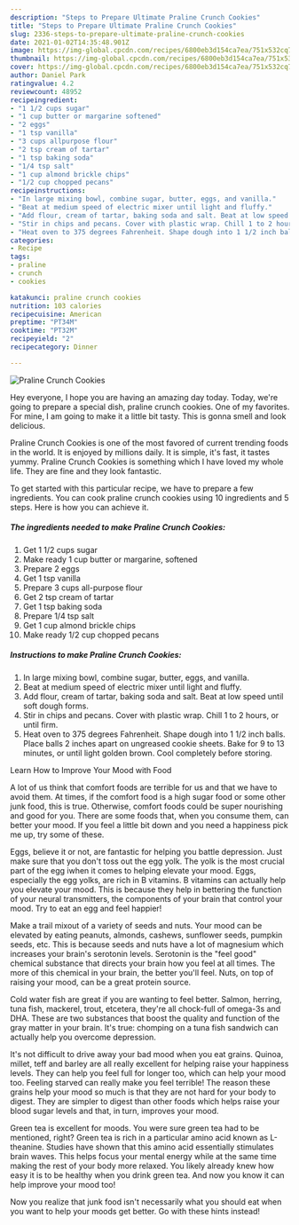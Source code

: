 ```yaml
---
description: "Steps to Prepare Ultimate Praline Crunch Cookies"
title: "Steps to Prepare Ultimate Praline Crunch Cookies"
slug: 2336-steps-to-prepare-ultimate-praline-crunch-cookies
date: 2021-01-02T14:35:48.901Z
image: https://img-global.cpcdn.com/recipes/6800eb3d154ca7ea/751x532cq70/praline-crunch-cookies-recipe-main-photo.jpg
thumbnail: https://img-global.cpcdn.com/recipes/6800eb3d154ca7ea/751x532cq70/praline-crunch-cookies-recipe-main-photo.jpg
cover: https://img-global.cpcdn.com/recipes/6800eb3d154ca7ea/751x532cq70/praline-crunch-cookies-recipe-main-photo.jpg
author: Daniel Park
ratingvalue: 4.2
reviewcount: 48952
recipeingredient:
- "1 1/2 cups sugar"
- "1 cup butter or margarine softened"
- "2 eggs"
- "1 tsp vanilla"
- "3 cups allpurpose flour"
- "2 tsp cream of tartar"
- "1 tsp baking soda"
- "1/4 tsp salt"
- "1 cup almond brickle chips"
- "1/2 cup chopped pecans"
recipeinstructions:
- "In large mixing bowl, combine sugar, butter, eggs, and vanilla."
- "Beat at medium speed of electric mixer until light and fluffy."
- "Add flour, cream of tartar, baking soda and salt. Beat at low speed until soft dough forms."
- "Stir in chips and pecans. Cover with plastic wrap. Chill 1 to 2 hours, or until firm."
- "Heat oven to 375 degrees Fahrenheit. Shape dough into 1 1/2 inch balls. Place balls 2 inches apart on ungreased cookie sheets. Bake for 9 to 13 minutes, or until light golden brown. Cool completely before storing."
categories:
- Recipe
tags:
- praline
- crunch
- cookies

katakunci: praline crunch cookies 
nutrition: 103 calories
recipecuisine: American
preptime: "PT34M"
cooktime: "PT32M"
recipeyield: "2"
recipecategory: Dinner

---
```



![Praline Crunch Cookies](https://img-global.cpcdn.com/recipes/6800eb3d154ca7ea/751x532cq70/praline-crunch-cookies-recipe-main-photo.jpg)

Hey everyone, I hope you are having an amazing day today. Today, we're going to prepare a special dish, praline crunch cookies. One of my favorites. For mine, I am going to make it a little bit tasty. This is gonna smell and look delicious.

Praline Crunch Cookies is one of the most favored of current trending foods in the world. It is enjoyed by millions daily. It is simple, it's fast, it tastes yummy. Praline Crunch Cookies is something which I have loved my whole life. They are fine and they look fantastic.




To get started with this particular recipe, we have to prepare a few ingredients. You can cook praline crunch cookies using 10 ingredients and 5 steps. Here is how you can achieve it.

<!--inarticleads1-->

##### The ingredients needed to make Praline Crunch Cookies:

1. Get 1 1/2 cups sugar
1. Make ready 1 cup butter or margarine, softened
1. Prepare 2 eggs
1. Get 1 tsp vanilla
1. Prepare 3 cups all-purpose flour
1. Get 2 tsp cream of tartar
1. Get 1 tsp baking soda
1. Prepare 1/4 tsp salt
1. Get 1 cup almond brickle chips
1. Make ready 1/2 cup chopped pecans




<!--inarticleads2-->

##### Instructions to make Praline Crunch Cookies:

1. In large mixing bowl, combine sugar, butter, eggs, and vanilla.
1. Beat at medium speed of electric mixer until light and fluffy.
1. Add flour, cream of tartar, baking soda and salt. Beat at low speed until soft dough forms.
1. Stir in chips and pecans. Cover with plastic wrap. Chill 1 to 2 hours, or until firm.
1. Heat oven to 375 degrees Fahrenheit. Shape dough into 1 1/2 inch balls. Place balls 2 inches apart on ungreased cookie sheets. Bake for 9 to 13 minutes, or until light golden brown. Cool completely before storing.




Learn How to Improve Your Mood with Food


A lot of us think that comfort foods are terrible for us and that we have to avoid them. At times, if the comfort food is a high sugar food or some other junk food, this is true. Otherwise, comfort foods could be super nourishing and good for you. There are some foods that, when you consume them, can better your mood. If you feel a little bit down and you need a happiness pick me up, try some of these.

Eggs, believe it or not, are fantastic for helping you battle depression. Just make sure that you don't toss out the egg yolk. The yolk is the most crucial part of the egg iwhen it comes to helping elevate your mood. Eggs, especially the egg yolks, are rich in B vitamins. B vitamins can actually help you elevate your mood. This is because they help in bettering the function of your neural transmitters, the components of your brain that control your mood. Try to eat an egg and feel happier!

Make a trail mixout of a variety of seeds and nuts. Your mood can be elevated by eating peanuts, almonds, cashews, sunflower seeds, pumpkin seeds, etc. This is because seeds and nuts have a lot of magnesium which increases your brain's serotonin levels. Serotonin is the "feel good" chemical substance that directs your brain how you feel at all times. The more of this chemical in your brain, the better you'll feel. Nuts, on top of raising your mood, can be a great protein source.

Cold water fish are great if you are wanting to feel better. Salmon, herring, tuna fish, mackerel, trout, etcetera, they're all chock-full of omega-3s and DHA. These are two substances that boost the quality and function of the gray matter in your brain. It's true: chomping on a tuna fish sandwich can actually help you overcome depression. 

It's not difficult to drive away your bad mood when you eat grains. Quinoa, millet, teff and barley are all really excellent for helping raise your happiness levels. They can help you feel full for longer too, which can help your mood too. Feeling starved can really make you feel terrible! The reason these grains help your mood so much is that they are not hard for your body to digest. They are simpler to digest than other foods which helps raise your blood sugar levels and that, in turn, improves your mood.

Green tea is excellent for moods. You were sure green tea had to be mentioned, right? Green tea is rich in a particular amino acid known as L-theanine. Studies have shown that this amino acid essentially stimulates brain waves. This helps focus your mental energy while at the same time making the rest of your body more relaxed. You likely already knew how easy it is to be healthy when you drink green tea. And now you know it can help improve your mood too!

Now you realize that junk food isn't necessarily what you should eat when you want to help your moods get better. Go  with  these hints  instead!

